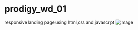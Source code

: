 # prodigy_wd_01
responsive landing page using html,css and javascript
![image](https://github.com/Ritujaa/prodigy_wd_01/assets/91949026/07925d94-a99c-4bfc-85b4-e804e975db40)

